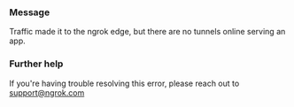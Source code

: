 
### Message
Traffic made it to the ngrok edge, but there are no tunnels online serving an app.

### Further help
If you're having trouble resolving this error, please reach out to [support@ngrok.com](mailto:support@ngrok.com?subject=Help%20with%20ERR_NGROK_6528)

